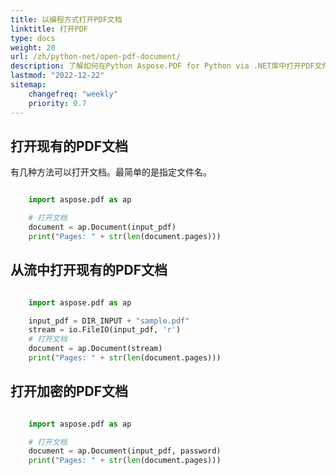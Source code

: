 ```yaml
---
title: 以编程方式打开PDF文档
linktitle: 打开PDF
type: docs
weight: 20
url: /zh/python-net/open-pdf-document/
description: 了解如何在Python Aspose.PDF for Python via .NET库中打开PDF文件。您可以打开现有的PDF、从流中打开文档以及加密的PDF文档。
lastmod: "2022-12-22"
sitemap:
    changefreq: "weekly"
    priority: 0.7
---
```


## 打开现有的PDF文档

有几种方法可以打开文档。最简单的是指定文件名。

```python

    import aspose.pdf as ap

    # 打开文档
    document = ap.Document(input_pdf)
    print("Pages: " + str(len(document.pages)))
```

## 从流中打开现有的PDF文档

```python

    import aspose.pdf as ap

    input_pdf = DIR_INPUT + "sample.pdf"
    stream = io.FileIO(input_pdf, 'r')
    # 打开文档
    document = ap.Document(stream)
    print("Pages: " + str(len(document.pages)))
```

## 打开加密的PDF文档

```python

    import aspose.pdf as ap

    # 打开文档
    document = ap.Document(input_pdf, password)
    print("Pages: " + str(len(document.pages)))
```